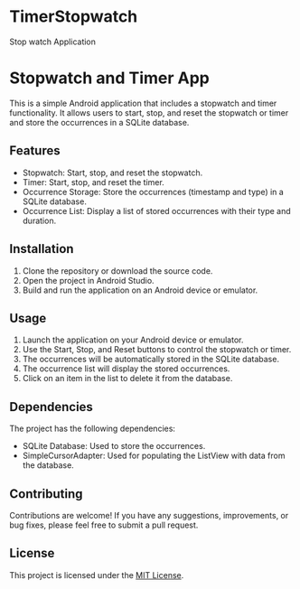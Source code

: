 

# TimerStopwatch
Stop watch Application
# Stopwatch and Timer App

This is a simple Android application that includes a stopwatch and timer functionality. It allows users to start, stop, and reset the stopwatch or timer and store the occurrences in a SQLite database.

## Features

- Stopwatch: Start, stop, and reset the stopwatch.
- Timer: Start, stop, and reset the timer.
- Occurrence Storage: Store the occurrences (timestamp and type) in a SQLite database.
- Occurrence List: Display a list of stored occurrences with their type and duration.

## Installation

1. Clone the repository or download the source code.
2. Open the project in Android Studio.
3. Build and run the application on an Android device or emulator.

## Usage

1. Launch the application on your Android device or emulator.
2. Use the Start, Stop, and Reset buttons to control the stopwatch or timer.
3. The occurrences will be automatically stored in the SQLite database.
4. The occurrence list will display the stored occurrences.
5. Click on an item in the list to delete it from the database.

## Dependencies

The project has the following dependencies:

- SQLite Database: Used to store the occurrences.
- SimpleCursorAdapter: Used for populating the ListView with data from the database.

## Contributing

Contributions are welcome! If you have any suggestions, improvements, or bug fixes, please feel free to submit a pull request.

## License

This project is licensed under the [MIT License](LICENSE).

